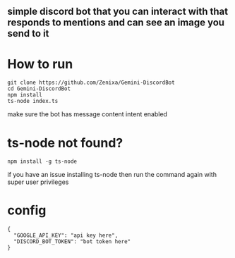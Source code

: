 ## simple discord bot that you can interact with that responds to mentions and can see an image you send to it

# How to run
```
git clone https://github.com/Zenixa/Gemini-DiscordBot
cd Gemini-DiscordBot
npm install
ts-node index.ts
```

make sure the bot has message content intent enabled

# ts-node not found?
```
npm install -g ts-node
```

if you have an issue installing ts-node then run the command again with super user privileges

# config
```
{
  "GOOGLE_API_KEY": "api key here",
  "DISCORD_BOT_TOKEN": "bot token here"
}
```
